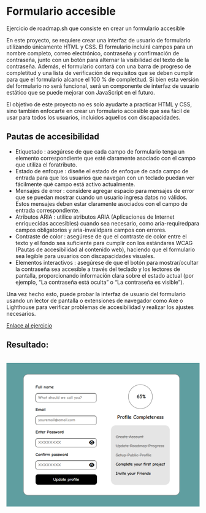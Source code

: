 <h1>Formulario accesible</h1>
<p>Ejercicio de roadmap.sh que consiste en crear un formulario accesible</p>
<p>En este proyecto, se requiere crear una interfaz de usuario de formulario utilizando únicamente HTML y CSS. El formulario incluirá campos para un nombre completo, correo electrónico, contraseña y confirmación de contraseña, junto con un botón para alternar la visibilidad del texto de la contraseña. Además, el formulario contará con una barra de progreso de completitud y una lista de verificación de requisitos que se deben cumplir para que el formulario alcance el 100 % de completitud. Si bien esta versión del formulario no será funcional, será un componente de interfaz de usuario estático que se puede mejorar con JavaScript en el futuro.</p>
<p>El objetivo de este proyecto no es solo ayudarte a practicar HTML y CSS, sino también enfocarte en crear un formulario accesible que sea fácil de usar para todos los usuarios, incluidos aquellos con discapacidades. </p>
<h2>Pautas de accesibilidad</h2>
<ul>
  <li>Etiquetado : asegúrese de que cada campo de formulario tenga un <label>elemento correspondiente que esté claramente asociado con el campo que utiliza el foratributo.</li>
  <li>Estado de enfoque : diseñe el estado de enfoque de cada campo de entrada para que los usuarios que navegan con un teclado puedan ver fácilmente qué campo está activo actualmente.</li>
  <li>Mensajes de error : considere agregar espacio para mensajes de error que se puedan mostrar cuando un usuario ingresa datos no válidos. Estos mensajes deben estar claramente asociados con el campo de entrada correspondiente.</li>
  <li>Atributos ARIA : utilice atributos ARIA (Aplicaciones de Internet enriquecidas accesibles) cuando sea necesario, como aria-requiredpara campos obligatorios y aria-invalidpara campos con errores.</li>
  <li>Contraste de color : asegúrese de que el contraste de color entre el texto y el fondo sea suficiente para cumplir con los estándares WCAG (Pautas de accesibilidad al contenido web), haciendo que el formulario sea legible para usuarios con discapacidades visuales.</li>
  <li>Elementos interactivos : asegúrese de que el botón para mostrar/ocultar la contraseña sea accesible a través del teclado y los lectores de pantalla, proporcionando información clara sobre el estado actual (por ejemplo, “La contraseña está oculta” o “La contraseña es visible”).</li>
</ul>
<p>Una vez hecho esto, puede probar la interfaz de usuario del formulario usando un lector de pantalla o extensiones de navegador como Axe o Lighthouse para verificar problemas de accesibilidad y realizar los ajustes necesarios.</p>
<a href="https://roadmap.sh/projects/accessible-form-ui" target="_blank">Enlace al ejercicio</a>
<h2>Resultado:</h2>
<br>
<img src="https://github.com/loli-digital/accessible-form-ui-roadmap/blob/main/formulario.png" alt="Resultado del ejercicio">
